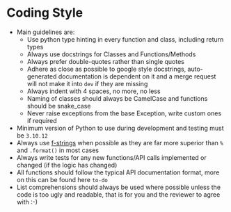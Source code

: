 # Coding Style

- Main guidelines are:
    - Use python type hinting in every function and class, including return types
    - Always use docstrings for Classes and Functions/Methods
    - Always prefer double-quotes rather than single quotes
    - Adhere as close as possible to google style docstrings, auto-generated documentation is dependent on it and a merge request will not make it into `dev` if they are missing
    - Always indent with 4 spaces, no more, no less
    - Naming of classes should always be CamelCase and functions should be snake_case
    - Never raise exceptions from the base Exception, write custom ones if required
- Minimum version of Python to use during development and testing must be `3.10.12`
- Always use [f-strings](https://docs.python.org/3/tutorial/inputoutput.html) when possible as they are far more superior than `%` and `.format()` in most cases
- Always write tests for any new functions/API calls implemented or changed (if the logic has changed)
- All functions should follow the typical API documentation format, more on this can be found here `to-do`
- List comprehensions should always be used where possible unless the code is too ugly and readable, that is for you and the reviewer to agree with :-)